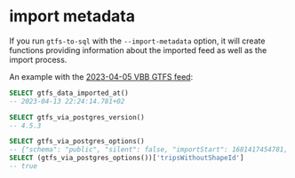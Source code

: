# import metadata

If you run `gtfs-to-sql` with the `--import-metadata` option, it will create functions providing information about the imported feed as well as the import process.

An example with the [2023-04-05 VBB GTFS feed](https://vbb-gtfs.jannisr.de/2023-04-05):

```sql
SELECT gtfs_data_imported_at()
-- 2023-04-13 22:24:14.781+02

SELECT gtfs_via_postgres_version()
-- 4.5.3

SELECT gtfs_via_postgres_options()
-- {"schema": "public", "silent": false, "importStart": 1681417454781, "postgraphile": false, "importMetadata": true, … }
SELECT (gtfs_via_postgres_options())['tripsWithoutShapeId']
-- true
```